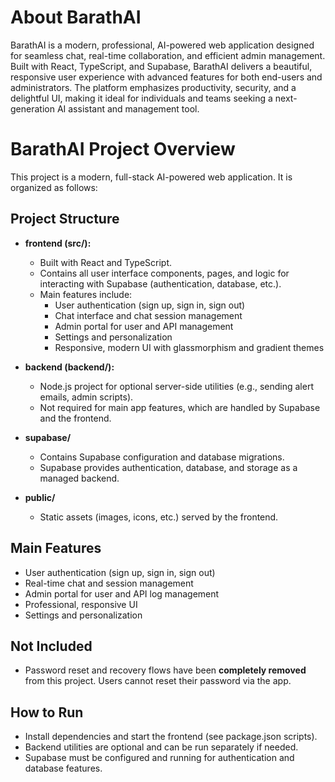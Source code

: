 # About BarathAI

BarathAI is a modern, professional, AI-powered web application designed for seamless chat, real-time collaboration, and efficient admin management. Built with React, TypeScript, and Supabase, BarathAI delivers a beautiful, responsive user experience with advanced features for both end-users and administrators. The platform emphasizes productivity, security, and a delightful UI, making it ideal for individuals and teams seeking a next-generation AI assistant and management tool.

# BarathAI Project Overview

This project is a modern, full-stack AI-powered web application. It is organized as follows:

## Project Structure

- **frontend (src/):**
  - Built with React and TypeScript.
  - Contains all user interface components, pages, and logic for interacting with Supabase (authentication, database, etc.).
  - Main features include:
    - User authentication (sign up, sign in, sign out)
    - Chat interface and chat session management
    - Admin portal for user and API management
    - Settings and personalization
    - Responsive, modern UI with glassmorphism and gradient themes

- **backend (backend/):**
  - Node.js project for optional server-side utilities (e.g., sending alert emails, admin scripts).
  - Not required for main app features, which are handled by Supabase and the frontend.

- **supabase/**
  - Contains Supabase configuration and database migrations.
  - Supabase provides authentication, database, and storage as a managed backend.

- **public/**
  - Static assets (images, icons, etc.) served by the frontend.

## Main Features
- User authentication (sign up, sign in, sign out)
- Real-time chat and session management
- Admin portal for user and API log management
- Professional, responsive UI
- Settings and personalization

## Not Included
- Password reset and recovery flows have been **completely removed** from this project. Users cannot reset their password via the app.

## How to Run
- Install dependencies and start the frontend (see package.json scripts).
- Backend utilities are optional and can be run separately if needed.
- Supabase must be configured and running for authentication and database features.
